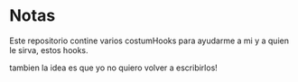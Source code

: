 # Notas

Este repositorio contine varios costumHooks para ayudarme a mi y a quien le sirva, estos hooks.

tambien la idea es que yo no quiero volver a escribirlos!